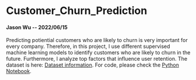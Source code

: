 # Customer_Churn_Prediction

#### Jason Wu  -- 2022/06/15

Predicting potiential customers who are likely to churn is very important for every company. Therefore, in this project, I use different supervised machine learning models to identify customers who are likely to churn in the future. Furthermore, I analyze top factors that influence user retention. 
The dataset is here: [Dataset information](https://www.kaggle.com/adammaus/predicting-churn-for-bank-customers). For code, please check the [Python Notebook](Customer_Churn_Prediction.ipynb).
